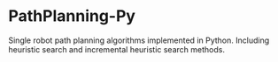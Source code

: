 # PathPlanning-Py
Single robot path planning algorithms implemented in Python. Including heuristic search and incremental heuristic search methods.
